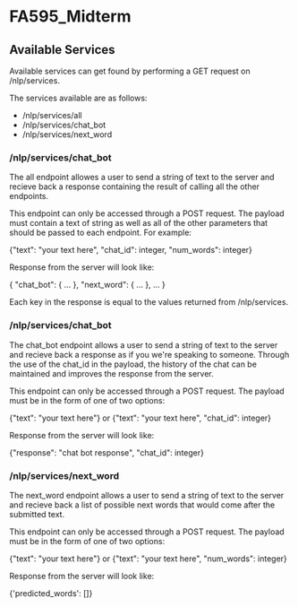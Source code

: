 # FA595_Midterm

## Available Services

Available services can get found by performing a GET request on /nlp/services. 

The services available are as follows:

 - /nlp/services/all
 - /nlp/services/chat_bot
 - /nlp/services/next_word

### /nlp/services/chat_bot

The all endpoint allowes a user to send a string of text to the server and recieve back a response containing the result of calling all the other endpoints.

This endpoint can only be accessed through a POST request. The payload must contain a text of string as well as all of the other parameters that should be passed to each endpoint. For example:

{"text": "your text here", "chat_id": integer, "num_words": integer}

Response from the server will look like:

{
  "chat_bot": {
    ...
  }, 
  "next_word": {
    ...
  },
  ...
}

Each key in the response is equal to the values returned from /nlp/services.

### /nlp/services/chat_bot

The chat_bot endpoint allows a user to send a string of text to the server and recieve back a response as if you we're speaking to someone. Through the use of the chat_id in the payload, the history of the chat can be maintained and improves the response from the server.

This endpoint can only be accessed through a POST request. The payload must be in the form of one of two options: 

{"text": "your text here"} or {"text": "your text here", "chat_id": integer}

Response from the server will look like:

{"response": "chat bot response", "chat_id": integer}


### /nlp/services/next_word

The next_word endpoint allows a user to send a string of text to the server and recieve back a list of possible next words that would come after the submitted text. 

This endpoint can only be accessed through a POST request. The payload must be in the form of one of two options: 

{"text": "your text here"} or {"text": "your text here", "num_words": integer}

Response from the server will look like:

{'predicted_words': []}